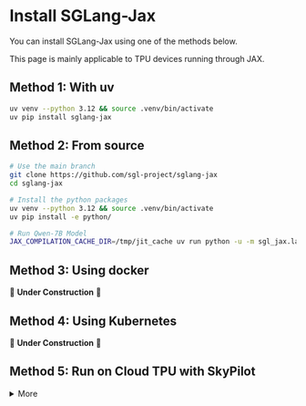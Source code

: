 # Install SGLang-Jax

You can install SGLang-Jax using one of the methods below.

This page is mainly applicable to TPU devices running through JAX.

## Method 1: With uv

```bash
uv venv --python 3.12 && source .venv/bin/activate
uv pip install sglang-jax
```

## Method 2: From source

```bash
# Use the main branch
git clone https://github.com/sgl-project/sglang-jax
cd sglang-jax

# Install the python packages
uv venv --python 3.12 && source .venv/bin/activate
uv pip install -e python/

# Run Qwen-7B Model
JAX_COMPILATION_CACHE_DIR=/tmp/jit_cache uv run python -u -m sgl_jax.launch_server --model-path Qwen/Qwen-7B-Chat --trust-remote-code  --dist-init-addr=0.0.0.0:10011 --nnodes=1  --tp-size=4 --device=tpu --random-seed=3 --node-rank=0 --mem-fraction-static=0.8 --max-prefill-tokens=8192 --download-dir=/tmp --dtype=bfloat16  --skip-server-warmup --host 0.0.0.0 --port 30000
```

## Method 3: Using docker

🚧 **Under Construction** 🚧

## Method 4: Using Kubernetes

🚧 **Under Construction** 🚧

## Method 5: Run on Cloud TPU with SkyPilot

<details>
<summary>More</summary>

To deploy on Google’s Cloud TPU, you can use [SkyPilot](https://github.com/skypilot-org/skypilot).

1. Install SkyPilot and set up cloud access: see [SkyPilot's documentation](https://skypilot.readthedocs.io/en/latest/getting-started/installation.html) and [Cloud TPU — SkyPilot documentation](https://docs.skypilot.co/en/latest/reference/tpu.html)
2. Deploy on your own infra with a single command and get the HTTP API endpoint:
<details>
<summary>SkyPilot YAML: <code>sglang-jax.yaml</code></summary>

```yaml
# sglang-jax.sky.yaml
resources:
   accelerators: tpu-v6e-4
   accelerator_args:
      tpu_vm: True
      runtime_version: v2-alpha-tpuv6e
run: |
  git clone https://github.com/sgl-project/sglang-jax.git
  cd sglang-jax && git fetch origin $REF:$REF && git checkout $REF
  uv venv --python 3.12
  source .venv/bin/activate
  uv pip install -e python/
```

</details>

```bash
sky launch -c sglang-jax sglang.sky.yaml --infra=gcp

```
- For debugging and testing purposes, you can use spot instances to reduce costs by adding the `--use-spot` flag to your SkyPilot commands:
  ```bash
  sky launch -c sglang-jax sglang.sky.yaml --infra=gcp --use-spot
  ```

</details>
